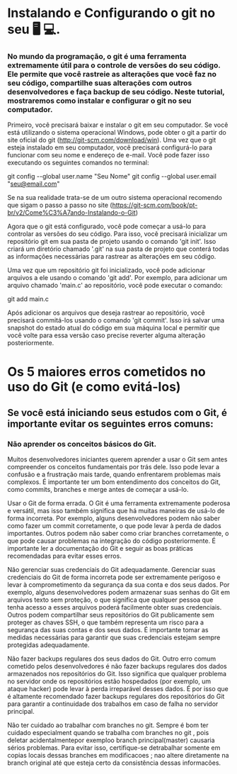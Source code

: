 # Instalando e Configurando o git no seu 🖥️ 💻.

### No mundo da programação, o git é uma ferramenta extremamente útil para o controle de versões do seu código. Ele permite que você rastreie as alterações que você faz no seu código, compartilhe suas alterações com outros desenvolvedores e faça backup de seu código. Neste tutorial, mostraremos como instalar e configurar o git no seu computador.

Primeiro, você precisará baixar e instalar o git em seu computador. Se você está utilizando o sistema operacional Windows, pode obter o git a partir do site oficial do git (http://git-scm.com/download/win). Uma vez que o git esteja instalado em seu computador, você precisará configurá-lo para funcionar com seu nome e endereço de e-mail. Você pode fazer isso executando os seguintes comandos no terminal:

git config --global user.name "Seu Nome" 
git config --global user.email "seu@email.com"

Se na sua realidade trata-se de um outro sistema operacional recomendo que sigam o passo a passo no site (https://git-scm.com/book/pt-br/v2/Come%C3%A7ando-Instalando-o-Git) 

Agora que o git está configurado, você pode começar a usá-lo para controlar as versões do seu código. Para isso, você precisará inicializar um repositório git em sua pasta de projeto usando o comando 'git init'. Isso criará um diretório chamado '.git' na sua pasta de projeto que conterá todas as informações necessárias para rastrear as alterações em seu código.

Uma vez que um repositório git foi inicializado, você pode adicionar arquivos a ele usando o comando 'git add'. Por exemplo, para adicionar um arquivo chamado 'main.c' ao repositório, você pode executar o comando:

git add main.c

Após adicionar os arquivos que deseja rastrear ao repositório, você precisará commitá-los usando o comando 'git commit'. Isso irá salvar uma snapshot do estado atual do código em sua máquina local e permitir que você volte para essa versão caso precise reverter alguma alteração posteriormente. 


# Os 5 maiores erros cometidos no uso do Git (e como evitá-los) 


## Se você está iniciando seus estudos com o Git, é importante evitar os seguintes erros comuns:

### Não aprender os conceitos básicos do Git.
Muitos desenvolvedores iniciantes querem aprender a usar o Git sem antes compreender os conceitos fundamentais por trás dele. Isso pode levar a confusão e a frustração mais tarde, quando enfrentarem problemas mais complexos. É importante ter um bom entendimento dos conceitos do Git, como commits, branches e merge antes de começar a usá-lo.

Usar o Git de forma errada.
O Git é uma ferramenta extremamente poderosa e versátil, mas isso também significa que há muitas maneiras de usá-lo de forma incorreta. Por exemplo, alguns desenvolvedores podem não saber como fazer um commit corretamente, o que pode levar à perda de dados importantes. Outros podem não saber como criar branches corretamente, o que pode causar problemas na integração do código posteriormente. É importante ler a documentação do Git e seguir as boas práticas recomendadas para evitar esses erros.

Não gerenciar suas credenciais do Git adequadamente.
Gerenciar suas credenciais do Git de forma incorreta pode ser extremamente perigoso e levar à comprometimento da segurança da sua conta e dos seus dados. Por exemplo, alguns desenvolvedores podem armazenar suas senhas do Git em arquivos texto sem proteção, o que significa que qualquer pessoa que tenha acesso a esses arquivos poderá facilmente obter suas credenciais. Outros podem compartilhar seus repositórios do Git publicamente sem proteger as chaves SSH, o que também representa um risco para a segurança das suas contas e dos seus dados. É importante tomar as medidas necessárias para garantir que suas credenciais estejam sempre protegidas adequadamente.

Não fazer backups regulares dos seus dados do Git.
Outro erro comum cometido pelos desenvolvedores é não fazer backups regulares dos dados armazenados nos repositórios do Git. Isso significa que qualquer problema no servidor onde os repositórios estão hospedados (por exemplo, um ataque hacker) pode levar à perda irreparável desses dados. É por isso que é altamente recomendado fazer backups regulares dos repositórios do Git para garantir a continuidade dos trabalhos em caso de falha no servidor principal.

Não ter cuidado ao trabalhar com branches no git. 
Sempre é bom ter cuidado especialment quando se trabalha com branches no git , pois deletar acidentalmentepor exemploo branch principal(master) causaria sérios problemas. Para evitar isso, certifique-se detrabalhar somente em copias locais dessas branches em modificacoes ; nao altere diretamente na branch original até que esteja certo da consistência dessas informacões.



